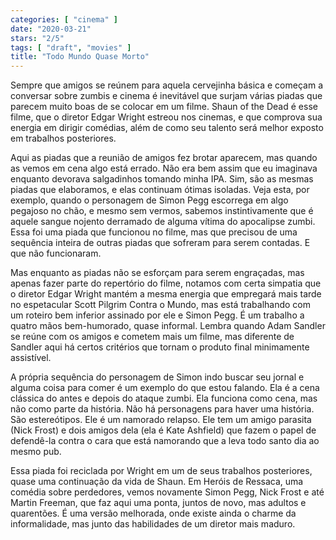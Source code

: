 ```yaml
---
categories: [ "cinema" ]
date: "2020-03-21"
stars: "2/5"
tags: [ "draft", "movies" ]
title: "Todo Mundo Quase Morto"
---
```

Sempre que amigos se reúnem para aquela cervejinha básica e começam
a conversar sobre zumbis e cinema é inevitável que surjam várias
piadas que parecem muito boas de se colocar em um filme. Shaun of the
Dead é esse filme, que o diretor Edgar Wright estreou nos cinemas,
e que comprova sua energia em dirigir comédias, além de como seu
talento será melhor exposto em trabalhos posteriores.

Aqui as piadas que a reunião de amigos fez brotar aparecem, mas quando
as vemos em cena algo está errado. Não era bem assim que eu imaginava
enquanto devorava salgadinhos tomando minha IPA. Sim, são as mesmas
piadas que elaboramos, e elas continuam ótimas isoladas. Veja esta, por
exemplo, quando o personagem de Simon Pegg escorrega em algo pegajoso
no chão, e mesmo sem vermos, sabemos instintivamente que é aquele
sangue nojento derramado de alguma vítima do apocalipse zumbi. Essa foi
uma piada que funcionou no filme, mas que precisou de uma sequência
inteira de outras piadas que sofreram para serem contadas. E que não
funcionaram.

Mas enquanto as piadas não se esforçam para serem engraçadas, mas
apenas fazer parte do repertório do filme, notamos com certa simpatia que
o diretor Edgar Wright mantém a mesma energia que empregará mais tarde
no espetacular Scott Pilgrim Contra o Mundo, mas está trabalhando com
um roteiro bem inferior assinado por ele e Simon Pegg. É um trabalho a
quatro mãos bem-humorado, quase informal. Lembra quando Adam Sandler se
reúne com os amigos e cometem mais um filme, mas diferente de Sandler
aqui há certos critérios que tornam o produto final minimamente
assistível.

A própria sequência do personagem de Simon indo buscar seu jornal
e alguma coisa para comer é um exemplo do que estou falando. Ela é a
cena clássica do antes e depois do ataque zumbi. Ela funciona como cena,
mas não como parte da história. Não há personagens para haver uma
história. São estereótipos. Ele é um namorado relapso. Ele tem um
amigo parasita (Nick Frost) e dois amigos dela (ela é Kate Ashfield)
que fazem o papel de defendê-la contra o cara que está namorando que
a leva todo santo dia ao mesmo pub.

Essa piada foi reciclada por Wright em um de seus trabalhos posteriores,
quase uma continuação da vida de Shaun. Em Heróis de Ressaca, uma
comédia sobre perdedores, vemos novamente Simon Pegg, Nick Frost e até
Martin Freeman, que faz aqui uma ponta, juntos de novo, mas adultos e
quarentões. É uma versão melhorada, onde existe ainda o charme da
informalidade, mas junto das habilidades de um diretor mais maduro.
